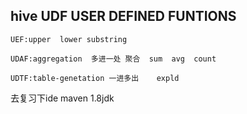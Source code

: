 ## hive  UDF  USER DEFINED FUNTIONS
```
UEF:upper  lower substring

UDAF:aggregation  多进一处 聚合  sum  avg  count

UDTF:table-genetation 一进多出    expld 
```

去复习下ide 
maven 1.8jdk
